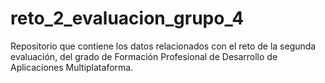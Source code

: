 # reto_2_evaluacion_grupo_4
Repositorio que contiene los datos relacionados con el reto de la segunda evaluación, del grado de Formación Profesional de Desarrollo de Aplicaciones Multiplataforma. 
